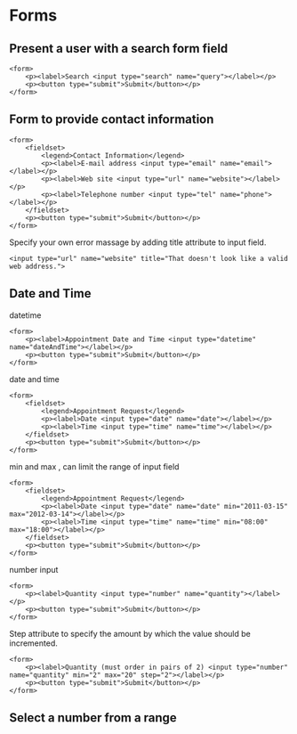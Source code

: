 # Forms

## Present a user with a search form field

    <form>
        <p><label>Search <input type="search" name="query"></label></p>
        <p><button type="submit">Submit</button></p>
    </form>

## Form to provide contact information

    <form>
        <fieldset>
            <legend>Contact Information</legend>
            <p><label>E-mail address <input type="email" name="email"></label></p>
            <p><label>Web site <input type="url" name="website"></label></p>
            <p><label>Telephone number <input type="tel" name="phone"></label></p>
        </fieldset>
        <p><button type="submit">Submit</button></p>
    </form>

Specify your own error massage by adding title attribute to input field.

    <input type="url" name="website" title="That doesn't look like a valid web address.">

## Date and Time

datetime

    <form>
        <p><label>Appointment Date and Time <input type="datetime" name="dateAndTime"></label></p>
        <p><button type="submit">Submit</button></p>
    </form>

date and time

    <form>
        <fieldset>
            <legend>Appointment Request</legend>
            <p><label>Date <input type="date" name="date"></label></p>
            <p><label>Time <input type="time" name="time"></label></p>
        </fieldset>
        <p><button type="submit">Submit</button></p>
    </form>

min and max , can limit the range of input field

    <form>
        <fieldset>
            <legend>Appointment Request</legend>
            <p><label>Date <input type="date" name="date" min="2011-03-15" max="2012-03-14"></label></p>
            <p><label>Time <input type="time" name="time" min="08:00" max="18:00"></label></p>
        </fieldset>
        <p><button type="submit">Submit</button></p>
    </form>

number input

    <form>
        <p><label>Quantity <input type="number" name="quantity"></label></p>
        <p><button type="submit">Submit</button></p>
    </form>

Step attribute to specify the amount by which the value should be incremented.

    <form>
        <p><label>Quantity (must order in pairs of 2) <input type="number" name="quantity" min="2" max="20" step="2"></label></p>
        <p><button type="submit">Submit</button></p>
    </form>

## Select a number from a range
